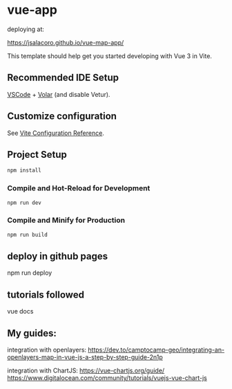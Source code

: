 # vue-app

deploying at:

https://jsalacoro.github.io/vue-map-app/


This template should help get you started developing with Vue 3 in Vite.

## Recommended IDE Setup

[VSCode](https://code.visualstudio.com/) + [Volar](https://marketplace.visualstudio.com/items?itemName=Vue.volar) (and disable Vetur).

## Customize configuration

See [Vite Configuration Reference](https://vite.dev/config/).

## Project Setup

```sh
npm install
```

### Compile and Hot-Reload for Development

```sh
npm run dev
```

### Compile and Minify for Production

```sh
npm run build
```
## deploy in github pages

npm run deploy

## tutorials followed

vue docs

## My guides:
integration with openlayers:
https://dev.to/camptocamp-geo/integrating-an-openlayers-map-in-vue-js-a-step-by-step-guide-2n1p

integration with ChartJS:
https://vue-chartjs.org/guide/
https://www.digitalocean.com/community/tutorials/vuejs-vue-chart-js

